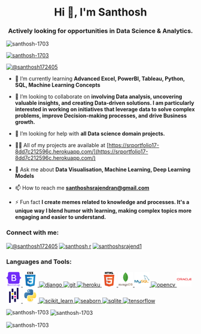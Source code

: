 
<h1 align="center">Hi 👋, I'm Santhosh</h1>
<h3 align="center">Actively looking for opportunities in Data Science & Analytics.</h3>

<p align="left"> <img src="https://komarev.com/ghpvc/?username=santhosh-1703&label=Profile%20views&color=0e75b6&style=flat" alt="santhosh-1703" /> </p>

<p align="left"> <a href="https://github.com/ryo-ma/github-profile-trophy"><img src="https://github-profile-trophy.vercel.app/?username=santhosh-1703" alt="santhosh-1703" /></a> </p>

<p align="left"> <a href="https://twitter.com/@santhosh172405" target="blank"><img src="https://img.shields.io/twitter/follow/@santhosh172405?logo=twitter&style=for-the-badge" alt="@santhosh172405" /></a> </p>

- 🌱 I’m currently learning **Advanced Excel, PowerBI, Tableau, Python, SQL, Machine Learning Concepts**

- 👯 I’m looking to collaborate on **involving Data analysis, uncovering valuable insights, and creating Data-driven solutions. I am particularly interested in working on initiatives that leverage data to solve complex problems, improve Decision-making processes, and drive Business growth.**

- 🤝 I’m looking for help with **all Data science domain projects.**

- 👨‍💻 All of my projects are available at [https://srportfolio17-8dd7c212596c.herokuapp.com/](https://srportfolio17-8dd7c212596c.herokuapp.com/)

- 💬 Ask me about **Data Visualisation, Machine Learning, Deep Learning Models**

- 📫 How to reach me **santhoshsrajendran@gmail.com**

- ⚡ Fun fact **I create memes related to knowledge and processes. It's a unique way I blend humor with learning, making complex topics more engaging and easier to understand.**

<h3 align="left">Connect with me:</h3>
<p align="left">
<a href="https://twitter.com/@santhosh172405" target="blank"><img align="center" src="https://raw.githubusercontent.com/rahuldkjain/github-profile-readme-generator/master/src/images/icons/Social/twitter.svg" alt="@santhosh172405" height="30" width="40" /></a>
<a href="https://linkedin.com/in/santhosh r" target="blank"><img align="center" src="https://raw.githubusercontent.com/rahuldkjain/github-profile-readme-generator/master/src/images/icons/Social/linked-in-alt.svg" alt="santhosh r" height="30" width="40" /></a>
<a href="https://www.hackerrank.com/santhoshsrajend1" target="blank"><img align="center" src="https://raw.githubusercontent.com/rahuldkjain/github-profile-readme-generator/master/src/images/icons/Social/hackerrank.svg" alt="santhoshsrajend1" height="30" width="40" /></a>
</p>

<h3 align="left">Languages and Tools:</h3>
<p align="left"> <a href="https://getbootstrap.com" target="_blank" rel="noreferrer"> <img src="https://raw.githubusercontent.com/devicons/devicon/master/icons/bootstrap/bootstrap-plain-wordmark.svg" alt="bootstrap" width="40" height="40"/> </a> <a href="https://www.w3schools.com/css/" target="_blank" rel="noreferrer"> <img src="https://raw.githubusercontent.com/devicons/devicon/master/icons/css3/css3-original-wordmark.svg" alt="css3" width="40" height="40"/> </a> <a href="https://www.djangoproject.com/" target="_blank" rel="noreferrer"> <img src="https://cdn.worldvectorlogo.com/logos/django.svg" alt="django" width="40" height="40"/> </a> <a href="https://git-scm.com/" target="_blank" rel="noreferrer"> <img src="https://www.vectorlogo.zone/logos/git-scm/git-scm-icon.svg" alt="git" width="40" height="40"/> </a> <a href="https://heroku.com" target="_blank" rel="noreferrer"> <img src="https://www.vectorlogo.zone/logos/heroku/heroku-icon.svg" alt="heroku" width="40" height="40"/> </a> <a href="https://www.w3.org/html/" target="_blank" rel="noreferrer"> <img src="https://raw.githubusercontent.com/devicons/devicon/master/icons/html5/html5-original-wordmark.svg" alt="html5" width="40" height="40"/> </a> <a href="https://www.mongodb.com/" target="_blank" rel="noreferrer"> <img src="https://raw.githubusercontent.com/devicons/devicon/master/icons/mongodb/mongodb-original-wordmark.svg" alt="mongodb" width="40" height="40"/> </a> <a href="https://www.mysql.com/" target="_blank" rel="noreferrer"> <img src="https://raw.githubusercontent.com/devicons/devicon/master/icons/mysql/mysql-original-wordmark.svg" alt="mysql" width="40" height="40"/> </a> <a href="https://opencv.org/" target="_blank" rel="noreferrer"> <img src="https://www.vectorlogo.zone/logos/opencv/opencv-icon.svg" alt="opencv" width="40" height="40"/> </a> <a href="https://www.oracle.com/" target="_blank" rel="noreferrer"> <img src="https://raw.githubusercontent.com/devicons/devicon/master/icons/oracle/oracle-original.svg" alt="oracle" width="40" height="40"/> </a> <a href="https://pandas.pydata.org/" target="_blank" rel="noreferrer"> <img src="https://raw.githubusercontent.com/devicons/devicon/2ae2a900d2f041da66e950e4d48052658d850630/icons/pandas/pandas-original.svg" alt="pandas" width="40" height="40"/> </a> <a href="https://www.python.org" target="_blank" rel="noreferrer"> <img src="https://raw.githubusercontent.com/devicons/devicon/master/icons/python/python-original.svg" alt="python" width="40" height="40"/> </a> <a href="https://scikit-learn.org/" target="_blank" rel="noreferrer"> <img src="https://upload.wikimedia.org/wikipedia/commons/0/05/Scikit_learn_logo_small.svg" alt="scikit_learn" width="40" height="40"/> </a> <a href="https://seaborn.pydata.org/" target="_blank" rel="noreferrer"> <img src="https://seaborn.pydata.org/_images/logo-mark-lightbg.svg" alt="seaborn" width="40" height="40"/> </a> <a href="https://www.sqlite.org/" target="_blank" rel="noreferrer"> <img src="https://www.vectorlogo.zone/logos/sqlite/sqlite-icon.svg" alt="sqlite" width="40" height="40"/> </a> <a href="https://www.tensorflow.org" target="_blank" rel="noreferrer"> <img src="https://www.vectorlogo.zone/logos/tensorflow/tensorflow-icon.svg" alt="tensorflow" width="40" height="40"/> </a> </p>

<p><img align="left" src="https://github-readme-stats.vercel.app/api/top-langs?username=santhosh-1703&show_icons=true&locale=en&layout=compact" alt="santhosh-1703" /></p>

<p>&nbsp;<img align="center" src="https://github-readme-stats.vercel.app/api?username=santhosh-1703&show_icons=true&locale=en" alt="santhosh-1703" /></p>

<p><img align="center" src="https://github-readme-streak-stats.herokuapp.com/?user=santhosh-1703&" alt="santhosh-1703" /></p>

